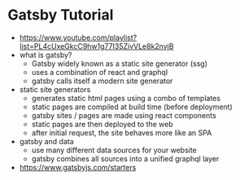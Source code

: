 # Gatsby Tutorial

* <https://www.youtube.com/playlist?list=PL4cUxeGkcC9hw1g77I35ZivVLe8k2nvjB>
* what is gatsby?
  * Gatsby widely known as a static site generator (ssg)
  * uses a combination of react and graphql
  * gatsby calls itself a modern site generator
* static site generators
  * generates static html pages using a combo of templates
  * static pages are compiled at build time (before deployment)
  * gatsby sites / pages are made using react components
  * static pages are then deployed to the web
  * after initial request, the site behaves more like an SPA
* gatsby and data
  * use many different data sources for your website
  * gatsby combines all sources into a unified graphql layer
* <https://www.gatsbyjs.com/starters>
